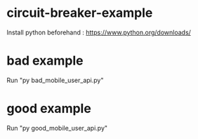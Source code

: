 # circuit-breaker-example
Install python beforehand : https://www.python.org/downloads/

# bad example
Run "py bad_mobile_user_api.py"

# good example
Run "py good_mobile_user_api.py"